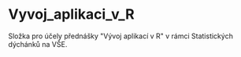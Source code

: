 # Vyvoj_aplikaci_v_R
Složka pro účely přednášky "Vývoj aplikací v R" v rámci Statistických dýchánků na VŠE.
